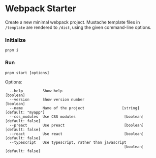# Webpack Starter

Create a new minimal webpack project. Mustache template files in `/template` are rendered to `/dist`, using the given command-line options.

### Initialize

```
pnpm i
```

### Run

```
pnpm start [options]
```

Options:
```
  --help         Show help                                             [boolean]
  --version      Show version number                                   [boolean]
  --name         Name of the project                 [string] [default: "myapp"]
  --css_modules  Use CSS modules                      [boolean] [default: false]
  --preact       Use preact                           [boolean] [default: false]
  --react        Use react                            [boolean] [default: false]
  --typescript   Use typescript, rather than javascript
                                                      [boolean] [default: false]
```
